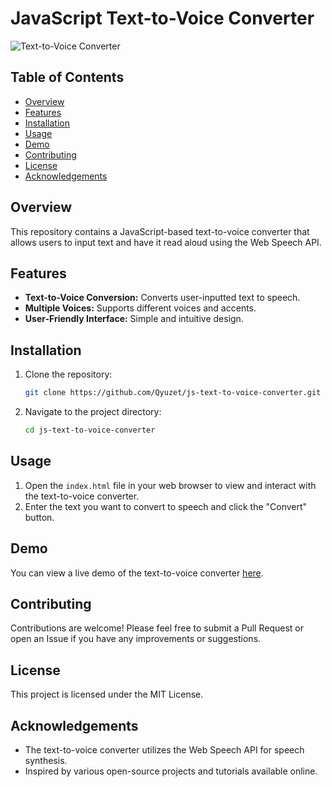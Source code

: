# JavaScript Text-to-Voice Converter

![Text-to-Voice Converter](https://img.shields.io/badge/Text--to--Voice%20Converter-JavaScript-green)

## Table of Contents
- [Overview](#overview)
- [Features](#features)
- [Installation](#installation)
- [Usage](#usage)
- [Demo](#demo)
- [Contributing](#contributing)
- [License](#license)
- [Acknowledgements](#acknowledgements)

## Overview

This repository contains a JavaScript-based text-to-voice converter that allows users to input text and have it read aloud using the Web Speech API.

## Features

- **Text-to-Voice Conversion:** Converts user-inputted text to speech.
- **Multiple Voices:** Supports different voices and accents.
- **User-Friendly Interface:** Simple and intuitive design.

## Installation

1. Clone the repository:
    ```bash
    git clone https://github.com/Qyuzet/js-text-to-voice-converter.git
    ```
2. Navigate to the project directory:
    ```bash
    cd js-text-to-voice-converter
    ```

## Usage

1. Open the `index.html` file in your web browser to view and interact with the text-to-voice converter.
2. Enter the text you want to convert to speech and click the "Convert" button.

## Demo

You can view a live demo of the text-to-voice converter [here](https://qyuzet.github.io/js-text-to-voice-converter/).

## Contributing

Contributions are welcome! Please feel free to submit a Pull Request or open an Issue if you have any improvements or suggestions.

## License

This project is licensed under the MIT License.

## Acknowledgements

- The text-to-voice converter utilizes the Web Speech API for speech synthesis.
- Inspired by various open-source projects and tutorials available online.
